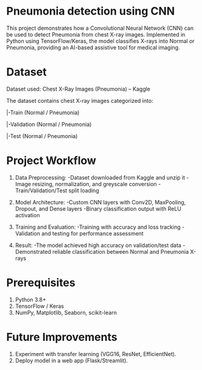 # Pneumonia detection using CNN
This project demonstrates how a Convolutional Neural Network (CNN) can be used to detect Pneumonia from chest X-ray images. Implemented in Python using TensorFlow/Keras, the model classifies X-rays into Normal or Pneumonia, providing an AI-based assistive tool for medical imaging.

# Dataset

Dataset used: Chest X-Ray Images (Pneumonia) – Kaggle

The dataset contains chest X-ray images categorized into:

|-Train (Normal / Pneumonia)

|-Validation (Normal / Pneumonia)

|-Test (Normal / Pneumonia)

# Project Workflow

1. Data Preprocessing:
  -Dataset downloaded from Kaggle and unzip it
  -Image resizing, normalization, and greyscale conversion
  -Train/Validation/Test split loading

2. Model Architecture:
  -Custom CNN layers with Conv2D, MaxPooling, Dropout, and Dense layers
  -Binary classification output with ReLU activation

3. Training and Evaluation:
  -Training with accuracy and loss tracking
  -Validation and testing for performance assessment

4. Result:
  -The model achieved high accuracy on validation/test data
  -Demonstrated reliable classification between Normal and Pneumonia X-rays

# Prerequisites
1. Python 3.8+
2. TensorFlow / Keras
3. NumPy, Matplotlib, Seaborn, scikit-learn

# Future Improvements

1. Experiment with transfer learning (VGG16, ResNet, EfficientNet).
2. Deploy model in a web app (Flask/Streamlit).
